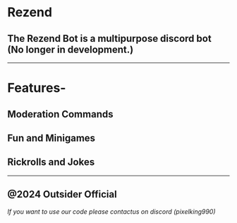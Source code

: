 # Rezend
## The Rezend Bot is a multipurpose discord bot (No longer in development.)
----
# Features-
## Moderation Commands
## Fun and Minigames
## Rickrolls and Jokes 
----
## @2024 Outsider Official
_If you want to use our code please contactus on discord (pixelking990)_

